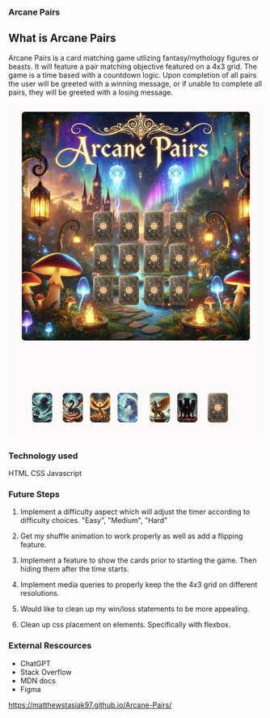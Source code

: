 ### Arcane Pairs

## What is Arcane Pairs

Arcane Pairs is a card matching game utlizing fantasy/mythology figures or beasts. It will feature a pair matching objective featured on a 4x3 grid. The game is a time based with a countdown logic.
Upon completion of all pairs the user will be greeted with a winning message, or if unable to complete all pairs, they will be greeted with a losing message.

![image](./assets/WireFrame.png)

### Technology used

HTML
CSS
Javascript

### Future Steps

1. Implement a difficulty aspect which will adjust the timer according to difficulty choices. "Easy", "Medium", "Hard"

2. Get my shuffle animation to work properly as well as add a flipping feature.

3. Implement a feature to show the cards prior to starting the game. Then hiding them after the time starts.

4. Implement media queries to properly keep the the 4x3 grid on different resolutions.

5. Would like to clean up my win/loss statements to be more appealing.

6. Clean up css placement on elements. Specifically with flexbox.

### External Rescources

- ChatGPT
- Stack Overflow
- MDN docs
- Figma

https://matthewstasiak97.github.io/Arcane-Pairs/

